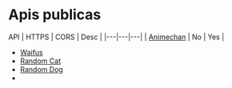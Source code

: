 # Apis publicas

API | HTTPS | CORS | Desc |  |---|---|---|
| [Animechan](https://animechan.vercel.app/) | No | Yes |
- [Waifus](https://waifu.pics/docs)
- [Random Cat](https://aws.random.cat/meow)
- [Random Dog](https://random.dog/woof.json)
- 
